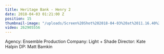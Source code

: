 ```yaml
---
title: Heritage Bank - Henry 2
date: 2018-04-03 01:21:00 Z
position: 15
thumbnail-image: "/uploads/Screen%20Shot%202018-04-03%20at%2011.16.40%20am.png"
video: 262905556
---
```


Agency: Ensemble
Production Company: Light + Shade
Director: Kate Halpin
DP: Matt Bamkin
